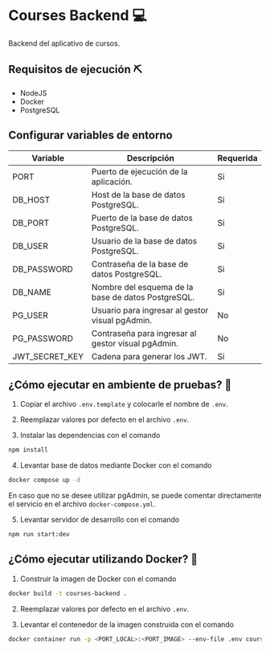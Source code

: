# Courses Backend 💻

Backend del aplicativo de cursos.

## Requisitos de ejecución ⛏️

- NodeJS
- Docker
- PostgreSQL

## Configurar variables de entorno

| Variable       | Descripción                                        | Requerida |
| -------------- | -------------------------------------------------- | --------- |
| PORT           | Puerto de ejecución de la aplicación.              | Si        |
| DB_HOST        | Host de la base de datos PostgreSQL.               | Si        |
| DB_PORT        | Puerto de la base de datos PostgreSQL.             | Si        |
| DB_USER        | Usuario de la base de datos PostgreSQL.            | Si        |
| DB_PASSWORD    | Contraseña de la base de datos PostgreSQL.         | Si        |
| DB_NAME        | Nombre del esquema de la base de datos PostgreSQL. | Si        |
| PG_USER        | Usuario para ingresar al gestor visual pgAdmin.    | No        |
| PG_PASSWORD    | Contraseña para ingresar al gestor visual pgAdmin. | No        |
| JWT_SECRET_KEY | Cadena para generar los JWT.                       | Si        |

## ¿Cómo ejecutar en ambiente de pruebas? 🧪

1. Copiar el archivo `.env.template` y colocarle el nombre de `.env`.

2. Reemplazar valores por defecto en el archivo `.env`.

3. Instalar las dependencias con el comando

```sh
npm install
```

4. Levantar base de datos mediante Docker con el comando

```sh
docker compose up -d
```

En caso que no se desee utilizar pgAdmin, se puede comentar directamente el servicio en el archivo `docker-compose.yml`.

5. Levantar servidor de desarrollo con el comando

```sh
npm run start:dev
```

## ¿Cómo ejecutar utilizando Docker? 🐳

1. Construir la imagen de Docker con el comando

```sh
docker build -t courses-backend .
```

2. Reemplazar valores por defecto en el archivo `.env`.

3. Levantar el contenedor de la imagen construida con el comando

```sh
docker container run -p <PORT_LOCAL>:<PORT_IMAGE> --env-file .env courses-backend
```
